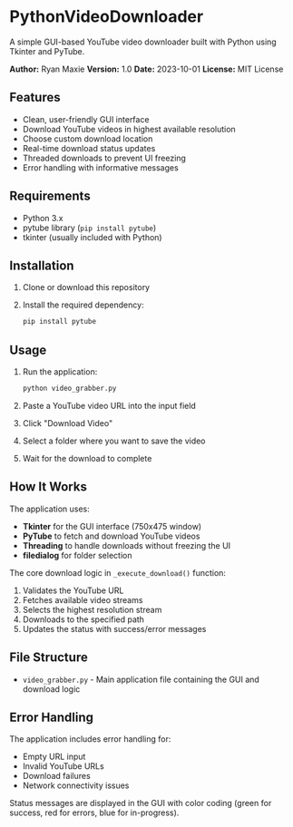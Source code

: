 # PythonVideoDownloader

A simple GUI-based YouTube video downloader built with Python using Tkinter and PyTube.

**Author:** Ryan Maxie
**Version:** 1.0
**Date:** 2023-10-01
**License:** MIT License

## Features

- Clean, user-friendly GUI interface
- Download YouTube videos in highest available resolution
- Choose custom download location
- Real-time download status updates
- Threaded downloads to prevent UI freezing
- Error handling with informative messages

## Requirements

- Python 3.x
- pytube library (`pip install pytube`)
- tkinter (usually included with Python)

## Installation

1. Clone or download this repository
2. Install the required dependency:

   ```bash
   pip install pytube
   ```

## Usage

1. Run the application:

   ```bash
   python video_grabber.py
   ```

2. Paste a YouTube video URL into the input field
3. Click "Download Video"
4. Select a folder where you want to save the video
5. Wait for the download to complete

## How It Works

The application uses:

- **Tkinter** for the GUI interface (750x475 window)
- **PyTube** to fetch and download YouTube videos
- **Threading** to handle downloads without freezing the UI
- **filedialog** for folder selection

The core download logic in `_execute_download()` function:

1. Validates the YouTube URL
2. Fetches available video streams
3. Selects the highest resolution stream
4. Downloads to the specified path
5. Updates the status with success/error messages

## File Structure

- `video_grabber.py` - Main application file containing the GUI and download logic

## Error Handling

The application includes error handling for:

- Empty URL input
- Invalid YouTube URLs
- Download failures
- Network connectivity issues

Status messages are displayed in the GUI with color coding (green for success, red for errors, blue for in-progress).
